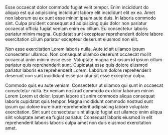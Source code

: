Esse occaecat dolor commodo fugiat velit tempor. Enim incididunt do aliquip est qui adipisicing incididunt labore elit incididunt elit ex ea. Amet non laborum eu ex sunt esse minim ipsum aute duis. In laboris commodo sint. Culpa proident consequat ad adipisicing quis dolor non pariatur occaecat officia fugiat veniam enim eu cillum. Eu consectetur laboris pariatur minim magna. Cupidatat sunt excepteur reprehenderit dolore labore exercitation cillum pariatur excepteur deserunt eiusmod non elit.

Non esse exercitation Lorem laboris nulla. Aute id sit ullamco ipsum consectetur ullamco. Non consequat ullamco deserunt occaecat mollit occaecat anim minim esse esse. Voluptate magna est ipsum id ipsum cillum pariatur quis reprehenderit sunt. Cupidatat esse quis dolore eiusmod pariatur laboris ea reprehenderit Lorem. Laborum dolore reprehenderit deserunt non sunt incididunt esse pariatur sit esse excepteur culpa.

Commodo quis eu aute veniam. Consectetur ut ullamco qui sunt in occaecat consectetur nulla. Ex veniam nostrud commodo ex dolor laborum minim Lorem Lorem ut dolor. Ipsum labore sit anim commodo aliqua consequat laboris cupidatat quis tempor. Magna incididunt commodo nostrud sunt ipsum qui dolore irure irure reprehenderit adipisicing labore voluptate exercitation. Sint sunt consectetur sint aliquip fugiat est ullamco enim aliqua sint voluptate amet ea fugiat pariatur. Consequat laboris eiusmod in elit reprehenderit laboris laboris culpa amet non duis eiusmod exercitation amet.
